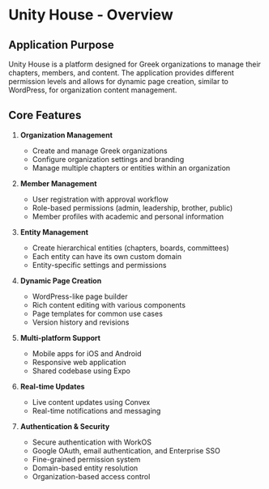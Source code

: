 # Unity House - Overview

## Application Purpose

Unity House is a platform designed for Greek organizations to manage their chapters, members, and content. The application provides different permission levels and allows for dynamic page creation, similar to WordPress, for organization content management.

## Core Features

1. **Organization Management**
   - Create and manage Greek organizations
   - Configure organization settings and branding
   - Manage multiple chapters or entities within an organization

2. **Member Management**
   - User registration with approval workflow
   - Role-based permissions (admin, leadership, brother, public)
   - Member profiles with academic and personal information

3. **Entity Management**
   - Create hierarchical entities (chapters, boards, committees)
   - Each entity can have its own custom domain
   - Entity-specific settings and permissions

4. **Dynamic Page Creation**
   - WordPress-like page builder
   - Rich content editing with various components
   - Page templates for common use cases
   - Version history and revisions

5. **Multi-platform Support**
   - Mobile apps for iOS and Android
   - Responsive web application
   - Shared codebase using Expo

6. **Real-time Updates**
   - Live content updates using Convex
   - Real-time notifications and messaging

7. **Authentication & Security**
   - Secure authentication with WorkOS
   - Google OAuth, email authentication, and Enterprise SSO
   - Fine-grained permission system
   - Domain-based entity resolution
   - Organization-based access control
